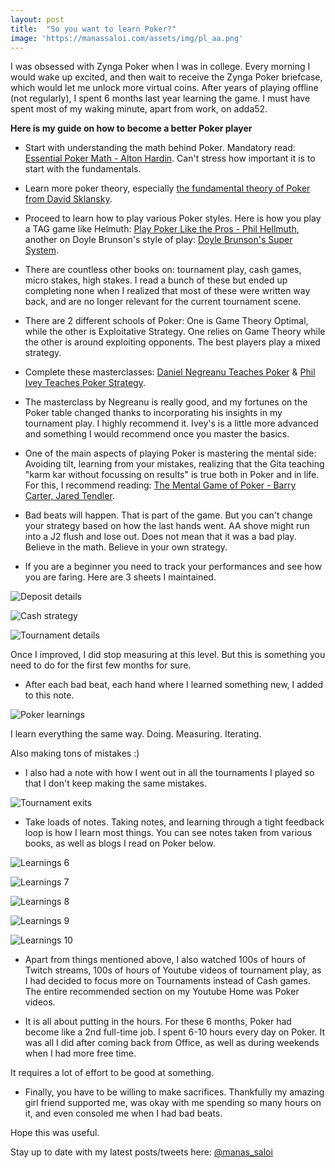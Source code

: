 ```yaml
---
layout: post
title:  "So you want to learn Poker?"
image: 'https://manassaloi.com/assets/img/pl_aa.png'
---
```


I was obsessed with Zynga Poker when I was in college. Every morning I would wake up excited, and then wait to receive the Zynga Poker briefcase, which would let me unlock more virtual coins. After years of playing offline (not regularly), I spent 6 months last year learning the game. I must have spent most of my waking minute, apart from work, on adda52.

**Here is my guide on how to become a better Poker player**

- Start with understanding the math behind Poker. Mandatory read: [Essential Poker Math - Alton Hardin](https://manassaloi.com/booksummaries/2017/05/14/essential-poker-math-hardin.html). Can't stress how important it is to start with the fundamentals.

- Learn more poker theory, especially [the fundamental theory of Poker from David Sklansky](https://manassaloi.com/booksummaries/2017/05/16/theory-poker-sklansky.html).

- Proceed to learn how to play various Poker styles. Here is how you play a TAG game like Helmuth: [Play Poker Like the Pros - Phil Hellmuth](https://manassaloi.com/booksummaries/2017/05/13/play-poker-like-pros-hellmuth.html), another on Doyle Brunson's style of play: [Doyle Brunson's Super System](https://manassaloi.com/booksummaries/2017/05/15/super-system-doyle.html).

- There are countless other books on: tournament play, cash games, micro stakes, high stakes. I read a bunch of these but ended up completing none when I realized that most of these were written way back, and are no longer relevant for the current tournament scene.

- There are 2 different schools of Poker: One is Game Theory Optimal, while the other is Exploitative Strategy. One relies on Game Theory while the other is around exploiting opponents. The best players play a mixed strategy.

- Complete these masterclasses: [Daniel Negreanu Teaches Poker](https://manassaloi.com/2019/08/25/daniel-negreanu-masterclass.html) & [Phil Ivey Teaches Poker Strategy](https://manassaloi.com/2019/08/24/phil-ivey-masterclass.html).

- The masterclass by Negreanu is really good, and my fortunes on the Poker table changed thanks to incorporating his insights in my tournament play. I highly recommend it. Ivey's is a little more advanced and something I would recommend once you master the basics.

- One of the main aspects of playing Poker is mastering the mental side: Avoiding tilt, learning from your mistakes, realizing that the Gita teaching "karm kar without focussing on results" is true both in Poker and in life. For this, I recommend reading: [The Mental Game of Poker - Barry Carter, Jared Tendler](https://manassaloi.com/booksummaries/2017/05/11/mental-game-poker-jared-tendler.html).

- Bad beats will happen. That is part of the game. But you can't change your strategy based on how the last hands went. AA shove might run into a J2 flush and lose out. Does not mean that it was a bad play. Believe in the math. Believe in your own strategy.

- If you are a beginner you need to track your performances and see how you are faring. Here are 3 sheets I maintained.

![Deposit details](/assets/img/pl_1.png)

![Cash strategy](/assets/img/pl_2.png)

![Tournament details](/assets/img/pl_3.png)

Once I improved, I did stop measuring at this level. But this is something you need to do for the first few months for sure.

- After each bad beat, each hand where I learned something new, I added to this note.

![Poker learnings](/assets/img/pl_5.png)

I learn everything the same way. Doing. Measuring. Iterating.

Also making tons of mistakes :)

- I also had a note with how I went out in all the tournaments I played so that I don't keep making the same mistakes.

![Tournament exits](/assets/img/pl_4.png)

- Take loads of notes. Taking notes, and learning through a tight feedback loop is how I learn most things. You can see notes taken from various books, as well as blogs I read on Poker below.

![Learnings 6](/assets/img/pl_6.png)

![Learnings 7](/assets/img/pl_7.png)

![Learnings 8](/assets/img/pl_8.png)

![Learnings 9](/assets/img/pl_9.png)

![Learnings 10](/assets/img/pl_10.png)

- Apart from things mentioned above, I also watched 100s of hours of Twitch streams, 100s of hours of Youtube videos of tournament play, as I had decided to focus more on Tournaments instead of Cash games. The entire recommended section on my Youtube Home was Poker videos.

- It is all about putting in the hours. For these 6 months, Poker had become like a 2nd full-time job. I spent 6-10 hours every day on Poker. It was all I did after coming back from Office, as well as during weekends when I had more free time.

It requires a lot of effort to be good at something.

- Finally, you have to be willing to make sacrifices. Thankfully my amazing girl friend supported me, was okay with me spending so many hours on it, and even consoled me when I had bad beats.

Hope this was useful.

Stay up to date with my latest posts/tweets here: [@manas_saloi](http://twitter.com/manas_saloi)
